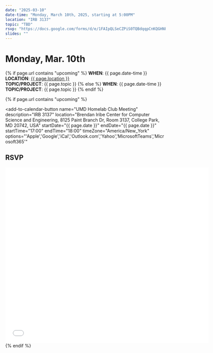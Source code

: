 ```yaml
---
date: "2025-03-10"
date-time: "Monday, March 10th, 2025, starting at 5:00PM"
location: "IRB 3137"
topic: "TBD"
rsvp: "https://docs.google.com/forms/d/e/1FAIpQLSeCZPiS0TQBdqqpCnKQGHNFYHizjWE04hW0jFQiQU7k0KVfuA/viewform?embedded=true"
slides: ""
---
```


# Monday, Mar. 10th

{% if page.url contains "upcoming" %}
**WHEN**: {{ page.date-time }}\
**LOCATION**: <a href="https://iribe.umd.edu/" target="_blank">{{ page.location }}</a>\
**TOPIC/PROJECT**: {{ page.topic }}
{% else %}
**WHEN**: {{ page.date-time }}\
**TOPIC/PROJECT**: {{ page.topic }}
{% endif %}

{% if page.url contains "upcoming" %}

<script src="https://cdn.jsdelivr.net/npm/add-to-calendar-button@2" async defer></script>

<add-to-calendar-button
name="UMD Homelab Club Meeting"
description="IRB 3137"
location="Brendan Iribe Center for Computer Science and Engineering, 8125 Paint Branch Dr, Room 3137, College Park, MD 20742, USA"
startDate="{{ page.date }}"
endDate="{{ page.date }}"
startTime="17:00"
endTime="18:00"
timeZone="America/New_York"
options="'Apple','Google','iCal','Outlook.com','Yahoo','MicrosoftTeams','Microsoft365'"

> </add-to-calendar-button>

## RSVP

<iframe src="{{ page.rsvp }}" width="640" height="551" frameborder="0" marginheight="0" marginwidth="0">Loading…</iframe>
{% endif %}

<!-- ## Slides

<a href="{{ page.slides }}">Click here to download the slides from this meeting</a> -->
